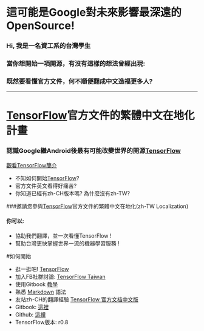 

# 這可能是Google對未來影響最深遠的OpenSource!

### Hi, 我是一名資工系的台灣學生
### 當你想開始一項開源，有沒有這樣的想法曾經出現: 
### 既然要看懂官方文件，何不順便翻成中文造福更多人?


---


# [TensorFlow](https://www.tensorflow.org/)官方文件的繁體中文在地化計畫
### 認識Google繼Android後最有可能改變世界的開源[TensorFlow](https://www.tensorflow.org/)
[觀看TensorFlow簡介](https://www.youtube.com/watch?v=oZikw5k_2FM)
* 不知如何開始[TensorFlow](https://www.tensorflow.org/)?
* 官方文件英文看得好痛苦?
* 你知道已經有zh-CH版本嗎? 為什麼沒有zh-TW?

###邀請您參與[TensorFlow](https://www.tensorflow.org/)官方文件的繁體中文在地化(zh-TW Localization)
#### 你可以:
* 協助我們翻譯，並一次看懂TensorFlow !
* 幫助台灣更快掌握世界一流的機器學習服務 !

#如何開始

* 逛一逛吧! [TensorFlow](https://www.tensorflow.org/)
* 加入FB社群討論: [TensorFlow Taiwan](https://www.facebook.com/tensorflowtaiwan/)
* 使用Gitbook [教學](https://kingofamani.gitbooks.io/git-teach/content/chapter_6_gitbook/chapter_6_gitbookgitbook2.html)
* 熟悉 [Markdown](http://markdown.tw/#list) 語法
* 友站zh-CH的翻譯經驗 [TensorFlow 官方文档中文版](http://wiki.jikexueyuan.com/project/tensorflow-zh/)
* Gitbook: [這裡](https://www.gitbook.com/book/cbbjames/tensorflow-documentation-zh-tw/details)
* Github: [這裡](https://github.com/cbbjames/tensorflow_docs_zh-TW)
* TensorFlow版本: r0.8

